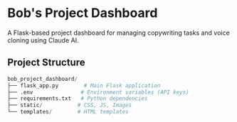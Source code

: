# Bob's Project Dashboard

A Flask-based project dashboard for managing copywriting tasks and voice cloning using Claude AI.

## Project Structure
```python
bob_project_dashboard/
├── flask_app.py        # Main Flask application
├── .env               # Environment variables (API keys)
├── requirements.txt   # Python dependencies
├── static/           # CSS, JS, Images
└── templates/        # HTML templates